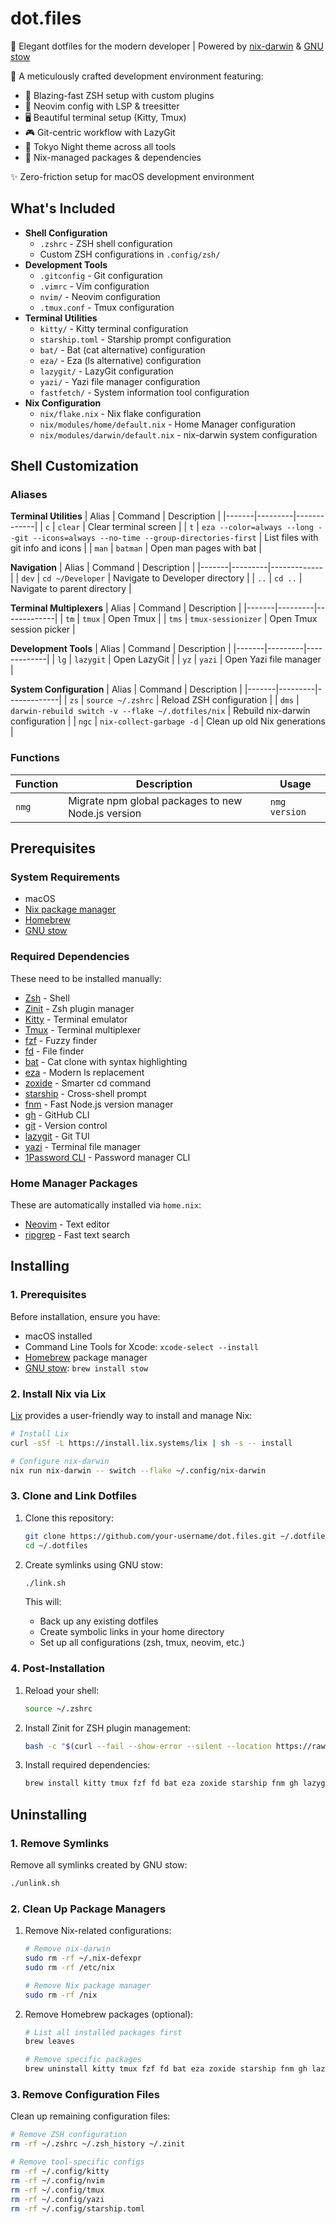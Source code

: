 # dot.files

🌌 Elegant dotfiles for the modern developer | Powered by [nix-darwin](https://nix-community.github.io/nix-darwin/) & [GNU stow](https://www.gnu.org/software/stow/)

🎨 A meticulously crafted development environment featuring:

- 🚀 Blazing-fast ZSH setup with custom plugins
- 🎯 Neovim config with LSP & treesitter
- 🖥️ Beautiful terminal setup (Kitty, Tmux)
- 🎮 Git-centric workflow with LazyGit
- 🌟 Tokyo Night theme across all tools
- 🔧 Nix-managed packages & dependencies

✨ Zero-friction setup for macOS development environment

## What's Included

- **Shell Configuration**
  - `.zshrc` - ZSH shell configuration
  - Custom ZSH configurations in `.config/zsh/`
- **Development Tools**
  - `.gitconfig` - Git configuration
  - `.vimrc` - Vim configuration
  - `nvim/` - Neovim configuration
  - `.tmux.conf` - Tmux configuration
- **Terminal Utilities**
  - `kitty/` - Kitty terminal configuration
  - `starship.toml` - Starship prompt configuration
  - `bat/` - Bat (cat alternative) configuration
  - `eza/` - Eza (ls alternative) configuration
  - `lazygit/` - LazyGit configuration
  - `yazi/` - Yazi file manager configuration
  - `fastfetch/` - System information tool configuration
- **Nix Configuration**
  - `nix/flake.nix` - Nix flake configuration
  - `nix/modules/home/default.nix` - Home Manager configuration
  - `nix/modules/darwin/default.nix` - nix-darwin system configuration

## Shell Customization

### Aliases

**Terminal Utilities**
| Alias | Command | Description |
|-------|---------|-------------|
| `c` | `clear` | Clear terminal screen |
| `t` | `eza --color=always --long --git --icons=always --no-time --group-directories-first` | List files with git info and icons |
| `man` | `batman` | Open man pages with bat |

**Navigation**
| Alias | Command | Description |
|-------|---------|-------------|
| `dev` | `cd ~/Developer` | Navigate to Developer directory |
| `..` | `cd ..` | Navigate to parent directory |

**Terminal Multiplexers**
| Alias | Command | Description |
|-------|---------|-------------|
| `tm` | `tmux` | Open Tmux |
| `tms` | `tmux-sessionizer` | Open Tmux session picker |

**Development Tools**
| Alias | Command | Description |
|-------|---------|-------------|
| `lg` | `lazygit` | Open LazyGit |
| `yz` | `yazi` | Open Yazi file manager |

**System Configuration**
| Alias | Command | Description |
|-------|---------|-------------|
| `zs` | `source ~/.zshrc` | Reload ZSH configuration |
| `dms` | `darwin-rebuild switch -v --flake ~/.dotfiles/nix` | Rebuild nix-darwin configuration |
| `ngc` | `nix-collect-garbage -d` | Clean up old Nix generations |

### Functions

| Function | Description                                        | Usage         |
| -------- | -------------------------------------------------- | ------------- |
| `nmg`    | Migrate npm global packages to new Node.js version | `nmg version` |

## Prerequisites

### System Requirements

- macOS
- [Nix package manager](https://nixos.org/download.html)
- [Homebrew](https://brew.sh)
- [GNU stow](https://www.gnu.org/software/stow/)

### Required Dependencies

These need to be installed manually:

- [Zsh](https://www.zsh.org/) - Shell
- [Zinit](https://github.com/zdharma-continuum/zinit) - Zsh plugin manager
- [Kitty](https://sw.kovidgoyal.net/kitty/) - Terminal emulator
- [Tmux](https://github.com/tmux/tmux) - Terminal multiplexer
- [fzf](https://github.com/junegunn/fzf) - Fuzzy finder
- [fd](https://github.com/sharkdp/fd) - File finder
- [bat](https://github.com/sharkdp/bat) - Cat clone with syntax highlighting
- [eza](https://github.com/eza-community/eza) - Modern ls replacement
- [zoxide](https://github.com/ajeetdsouza/zoxide) - Smarter cd command
- [starship](https://starship.rs/) - Cross-shell prompt
- [fnm](https://github.com/Schniz/fnm) - Fast Node.js version manager
- [gh](https://cli.github.com/) - GitHub CLI
- [git](https://git-scm.com/) - Version control
- [lazygit](https://github.com/jesseduffield/lazygit) - Git TUI
- [yazi](https://github.com/sxyazi/yazi) - Terminal file manager
- [1Password CLI](https://1password.com/downloads/command-line/) - Password manager CLI

### Home Manager Packages

These are automatically installed via `home.nix`:

- [Neovim](https://neovim.io/) - Text editor
- [ripgrep](https://github.com/BurntSushi/ripgrep) - Fast text search

## Installing

### 1. Prerequisites

Before installation, ensure you have:

- macOS installed
- Command Line Tools for Xcode: `xcode-select --install`
- [Homebrew](https://brew.sh) package manager
- [GNU stow](https://www.gnu.org/software/stow/): `brew install stow`

### 2. Install Nix via Lix

[Lix](https://lix.systems) provides a user-friendly way to install and manage Nix:

```bash
# Install Lix
curl -sSf -L https://install.lix.systems/lix | sh -s -- install

# Configure nix-darwin
nix run nix-darwin -- switch --flake ~/.config/nix-darwin
```

### 3. Clone and Link Dotfiles

1. Clone this repository:

   ```bash
   git clone https://github.com/your-username/dot.files.git ~/.dotfiles
   cd ~/.dotfiles
   ```

2. Create symlinks using GNU stow:
   ```bash
   ./link.sh
   ```
   This will:
   - Back up any existing dotfiles
   - Create symbolic links in your home directory
   - Set up all configurations (zsh, tmux, neovim, etc.)

### 4. Post-Installation

1. Reload your shell:

   ```bash
   source ~/.zshrc
   ```

2. Install Zinit for ZSH plugin management:

   ```bash
   bash -c "$(curl --fail --show-error --silent --location https://raw.githubusercontent.com/zdharma-continuum/zinit/HEAD/scripts/install.sh)"
   ```

3. Install required dependencies:
   ```bash
   brew install kitty tmux fzf fd bat eza zoxide starship fnm gh lazygit yazi
   ```

## Uninstalling

### 1. Remove Symlinks

Remove all symlinks created by GNU stow:

```bash
./unlink.sh
```

### 2. Clean Up Package Managers

1. Remove Nix-related configurations:

   ```bash
   # Remove nix-darwin
   sudo rm -rf ~/.nix-defexpr
   sudo rm -rf /etc/nix

   # Remove Nix package manager
   sudo rm -rf /nix
   ```

2. Remove Homebrew packages (optional):

   ```bash
   # List all installed packages first
   brew leaves

   # Remove specific packages
   brew uninstall kitty tmux fzf fd bat eza zoxide starship fnm gh lazygit yazi
   ```

### 3. Remove Configuration Files

Clean up remaining configuration files:

```bash
# Remove ZSH configuration
rm -rf ~/.zshrc ~/.zsh_history ~/.zinit

# Remove tool-specific configs
rm -rf ~/.config/kitty
rm -rf ~/.config/nvim
rm -rf ~/.config/tmux
rm -rf ~/.config/yazi
rm -rf ~/.config/starship.toml
```
